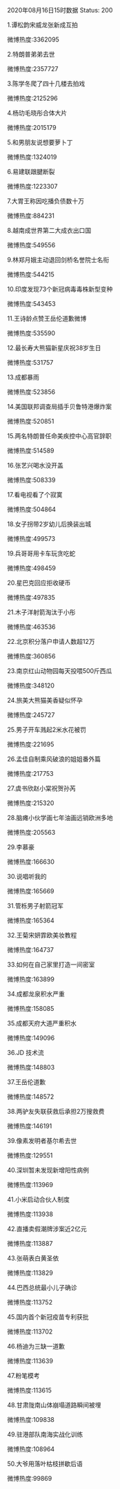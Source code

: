 2020年08月16日15时数据
Status: 200

1.谭松韵宋威龙张新成互拍

微博热度:3362095

2.特朗普弟弟去世

微博热度:2357727

3.陈学冬爬了四十几楼去拍戏

微博热度:2125296

4.杨玏毛晓彤合体大片

微博热度:2015179

5.和男朋友说想要萝卜丁

微博热度:1324019

6.易建联跟腱断裂

微博热度:1223307

7.大胃王称因吃播负债数十万

微博热度:884231

8.越南成世界第二大成衣出口国

微博热度:549556

9.林郑月娥主动退回剑桥名誉院士名衔

微博热度:544215

10.印度发现73个新冠病毒毒株新型变种

微博热度:543453

11.王诗龄点赞王岳伦道歉微博

微博热度:535590

12.最长寿大熊猫新星庆祝38岁生日

微博热度:531757

13.成都暴雨

微博热度:523856

14.美国联邦调查局插手贝鲁特港爆炸案

微博热度:520851

15.两名特朗普任命美疾控中心高官辞职

微博热度:514589

16.张艺兴喝水没开盖

微博热度:508339

17.看电视看了个寂寞

微博热度:504864

18.女子拐带2岁幼儿后换装出城

微博热度:499573

19.兵哥哥用卡车玩贪吃蛇

微博热度:498459

20.星巴克回应拒收硬币

微博热度:497835

21.木子洋射箭淘汰于小彤

微博热度:463536

22.北京积分落户申请人数超12万

微博热度:360856

23.南京红山动物园每天投喂500斤西瓜

微博热度:348120

24.旅美大熊猫美香疑似怀孕

微博热度:245727

25.男子开车溅起2米水花被罚

微博热度:221695

26.孟佳自制乘风破浪的姐姐番外篇

微博热度:217753

27.虞书欣赵小棠祝贺孙芮

微博热度:215320

28.脑瘫小伙学画七年油画远销欧洲多地

微博热度:205563

29.李慕豪

微博热度:166630

30.说唱听我的

微博热度:165669

31.管栎男子射箭冠军

微博热度:165364

32.王菊宋妍霏欧美妆教程

微博热度:164737

33.如何在自己家里打造一间密室

微博热度:163899

34.成都龙泉积水严重

微博热度:158085

35.成都天府大道严重积水

微博热度:149096

36.JD 技术流

微博热度:148803

37.王岳伦道歉

微博热度:148572

38.两驴友失联获救后承担2万搜救费

微博热度:146191

39.像素发明者基尔希去世

微博热度:129551

40.深圳暂未发现新增阳性病例

微博热度:113969

41.小米启动合伙人制度

微博热度:113938

42.直播卖假潮牌涉案近2亿元

微博热度:113887

43.张萌表白黄圣依

微博热度:113829

44.巴西总统最小儿子确诊

微博热度:113752

45.国内首个新冠疫苗专利获批

微博热度:113702

46.杨迪为三缺一道歉

微博热度:113639

47.粉笔模考

微博热度:113615

48.甘肃陇南山体崩塌道路瞬间被埋

微博热度:109838

49.驻港部队南海实战化训练

微博热度:108964

50.大爷用落叶枯枝拼歇后语

微博热度:99869

